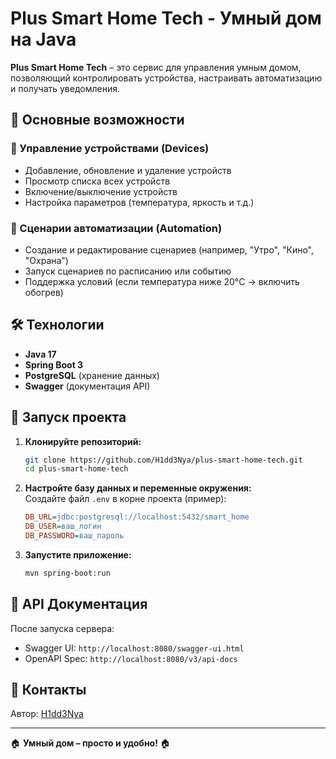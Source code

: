 # Plus Smart Home Tech - Умный дом на Java  

**Plus Smart Home Tech** – это сервис для управления умным домом, позволяющий контролировать устройства, настраивать автоматизацию и получать уведомления.  

## 📌 Основные возможности  

### 🔹 Управление устройствами (Devices)  
- Добавление, обновление и удаление устройств  
- Просмотр списка всех устройств  
- Включение/выключение устройств  
- Настройка параметров (температура, яркость и т.д.)  

### 🔹 Сценарии автоматизации (Automation)  
- Создание и редактирование сценариев (например, "Утро", "Кино", "Охрана")  
- Запуск сценариев по расписанию или событию  
- Поддержка условий (если температура ниже 20°C → включить обогрев)  

## 🛠 Технологии  
- **Java 17**  
- **Spring Boot 3**  
- **PostgreSQL** (хранение данных)  
- **Swagger** (документация API)  

## 🚀 Запуск проекта  

1. **Клонируйте репозиторий:**  
   ```bash  
   git clone https://github.com/H1dd3Nya/plus-smart-home-tech.git  
   cd plus-smart-home-tech  
   ```  

2. **Настройте базу данных и переменные окружения:**  
   Создайте файл `.env` в корне проекта (пример):  
   ```ini  
   DB_URL=jdbc:postgresql://localhost:5432/smart_home  
   DB_USER=ваш_логин  
   DB_PASSWORD=ваш_пароль  
   ```  

3. **Запустите приложение:**  
   ```bash  
   mvn spring-boot:run  
   ```  

## 📄 API Документация  
После запуска сервера:  
- Swagger UI: `http://localhost:8080/swagger-ui.html`  
- OpenAPI Spec: `http://localhost:8080/v3/api-docs`  

## 📧 Контакты  
Автор: [H1dd3Nya](https://github.com/H1dd3Nya)  

---  
🏠 **Умный дом – просто и удобно!** 🏠
